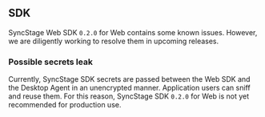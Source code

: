 ## SDK
SyncStage Web SDK `0.2.0` for Web contains some known issues. However, we are diligently working to resolve them in upcoming releases.

### Possible secrets leak
Currently, SyncStage SDK secrets are passed between the Web SDK and the Desktop Agent in an unencrypted manner. Application users can sniff and reuse them. For this reason, SyncStage SDK `0.2.0` for Web is not yet recommended for production use.
